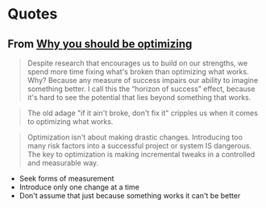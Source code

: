 # Quotes

## From [Why you should be optimizing](https://99u.adobe.com/articles/6990/why-you-should-be-optimizing)

> Despite research that encourages us to build on our strengths, we spend more time fixing what's broken than optimizing what works. Why? Because any measure of success impairs our ability to imagine something better. I call this the “horizon of success” effect, because it's hard to see the potential that lies beyond something that works.

> The old adage "if it ain't broke, don't fix it" cripples us when it comes to optimizing what works.

> Optimization isn't about making drastic changes. Introducing too many risk factors into a successful project or system IS dangerous. The key to optimization is making incremental tweaks in a controlled and measurable way.

* Seek forms of measurement
* Introduce only one change at a time
* Don't assume that just because something works it can't be better

